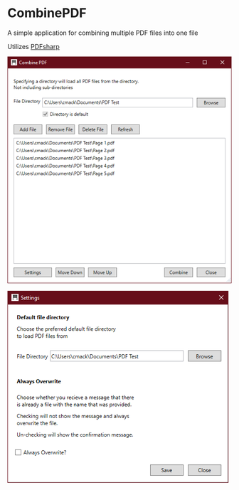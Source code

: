 # CombinePDF
A simple application for combining multiple PDF files into one file

Utilizes [PDFsharp](https://github.com/empira/PDFsharp)

![CombinePDF](main_window.png?raw=true "CombinePDF")

![Settings](settings.png?raw=true "Settings")
